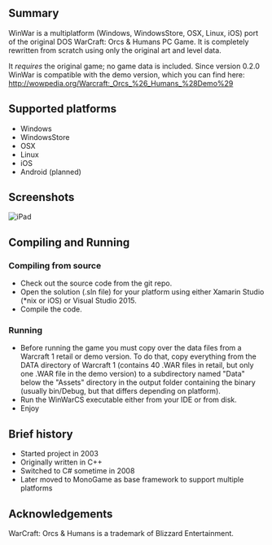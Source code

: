## Summary

WinWar is a multiplatform (Windows, WindowsStore, OSX, Linux, iOS) port of the original DOS WarCraft: Orcs & Humans PC Game. It is completely rewritten from scratch using only the original art and level data.

It *requires* the original game; no game data is included. Since version 0.2.0 WinWar is compatible with the demo version, which you can find here:
http://wowpedia.org/Warcraft:_Orcs_%26_Humans_%28Demo%29 

## Supported platforms
- Windows
- WindowsStore
- OSX
- Linux
- iOS
- Android (planned)

## Screenshots
![iPad](/../screenshots/Screenshots/iPad.jpg?raw=true "iPad")

## Compiling and Running
### Compiling from source
- Check out the source code from the git repo.
- Open the solution (.sln file) for your platform using either Xamarin Studio (*nix or iOS) or Visual Studio 2015.
- Compile the code.

### Running
- Before running the game you must copy over the data files from a Warcraft 1 retail or demo version. To do that, copy everything from the DATA directory of Warcraft 1 (contains 40 .WAR files in retail, but only one .WAR file in the demo version) to a subdirectory named "Data" below the "Assets" directory in the output folder containing the binary (usually bin/Debug, but that differs depending on platform).
- Run the WinWarCS executable either from your IDE or from disk.
- Enjoy

## Brief history
- Started project in 2003
- Originally written in C++
- Switched to C# sometime in 2008
- Later moved to MonoGame as base framework to support multiple platforms

## Acknowledgements
WarCraft: Orcs & Humans is a trademark of Blizzard Entertainment.